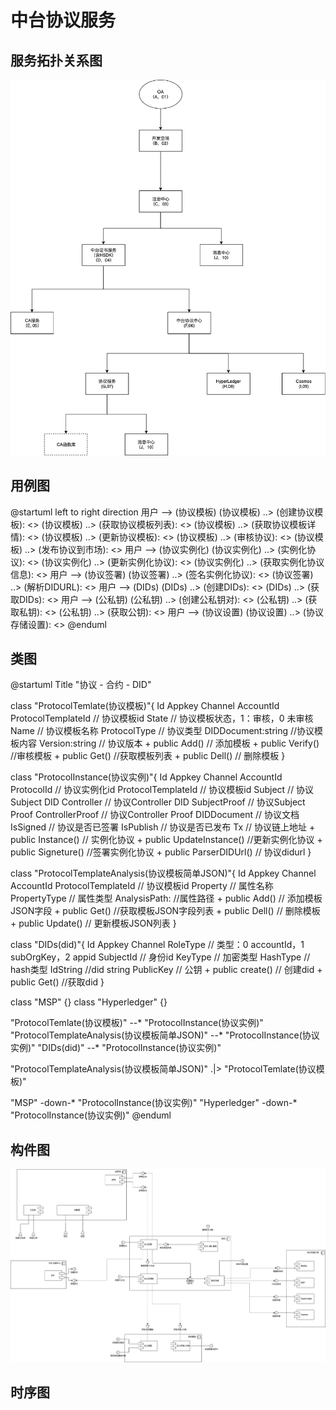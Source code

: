 # 中台协议服务
## 服务拓扑关系图
![](./fw.png)
## 用例图
@startuml
left to right direction
用户 --> (协议模板)
(协议模板) ..> (创建协议模板): <<include>>
(协议模板) ..> (获取协议模板列表): <<include>>
(协议模板) ..> (获取协议模板详情): <<include>>
(协议模板) ..> (更新协议模板): <<include>>
(协议模板) ..> (审核协议): <<include>>
(协议模板) ..> (发布协议到市场): <<include>>
用户 --> (协议实例化)
(协议实例化) ..> (实例化协议): <<include>>
(协议实例化) ..> (更新实例化协议): <<include>>
(协议实例化) ..> (获取实例化协议信息): <<include>>
用户 --> (协议签署)
(协议签署) ..> (签名实例化协议): <<include>>
(协议签署) ..> (解析DIDURL): <<include>>
用户 --> (DIDs)
(DIDs) ..> (创建DIDs): <<include>>
(DIDs) ..> (获取DIDs): <<include>>
用户 --> (公私钥)
(公私钥) ..> (创建公私钥对): <<include>>
(公私钥) ..> (获取私钥): <<include>>
(公私钥) ..> (获取公钥): <<include>>
用户 --> (协议设置)
(协议设置) ..> (协议存储设置): <<include>>
@enduml
## 类图

@startuml
Title "协议 - 合约 - DID"

  class "ProtocolTemlate(协议模板)"{
    Id
    Appkey
    Channel
    AccountId
    ProtocolTemplateId // 协议模板id
    State // 协议模板状态，1：审核，0 未审核
    Name // 协议模板名称
    ProtocolType // 协议类型
    DIDDocument:string //协议模板内容
    Version:string // 协议版本
    + public Add()  // 添加模板
    + public Verify() //审核模板
    + public Get() //获取模板列表
    + public Dell() // 删除模板
  }

  class "ProtocolInstance(协议实例)"{
    Id
    Appkey
    Channel
    AccountId
    ProtocolId  // 协议实例化id
    ProtocolTemplateId // 协议模板id
    Subject // 协议Subject DID
    Controller // 协议Controller DID
    SubjectProof //  协议Subject Proof
    ControllerProof // 协议Controller Proof
    DIDDocument // 协议文档
    IsSigned // 协议是否已签署
    IsPublish // 协议是否已发布
    Tx // 协议链上地址
    + public Instance()  // 实例化协议
    + public UpdateInstance() //更新实例化协议
    + public Signeture() //签署实例化协议
    + public ParserDIDUrl() // 协议didurl
  }

  class "ProtocolTemplateAnalysis(协议模板简单JSON)"{
    Id
    Appkey
    Channel
    AccountId
    ProtocolTemplateId // 协议模板id
    Property // 属性名称
    PropertyType // 属性类型
    AnalysisPath: //属性路径
    + public Add()  // 添加模板JSON字段
    + public Get() //获取模板JSON字段列表
    + public Dell() // 删除模板
    + public Update() // 更新模板JSON列表
  }

  class "DIDs(did)"{
    Id
    Appkey
    Channel
    RoleType // 类型：0 accountId，1 subOrgKey，2 appid
    SubjectId // 身份id 
    KeyType // 加密类型
    HashType // hash类型
    IdString //did string
    PublicKey // 公钥
    + public create()  // 创建did
    + public Get() //获取did
  }

  class "MSP" {}
  class "Hyperledger" {}
  

  "ProtocolTemlate(协议模板)" --* "ProtocolInstance(协议实例)"
  "ProtocolTemplateAnalysis(协议模板简单JSON)" --* "ProtocolInstance(协议实例)"
  "DIDs(did)" --* "ProtocolInstance(协议实例)"

  "ProtocolTemplateAnalysis(协议模板简单JSON)" .|> "ProtocolTemlate(协议模板)"

  "MSP" -down-* "ProtocolInstance(协议实例)"
  "Hyperledger" -down-* "ProtocolInstance(协议实例)"
@enduml

## 构件图
![](./gjt.png)


## 时序图



